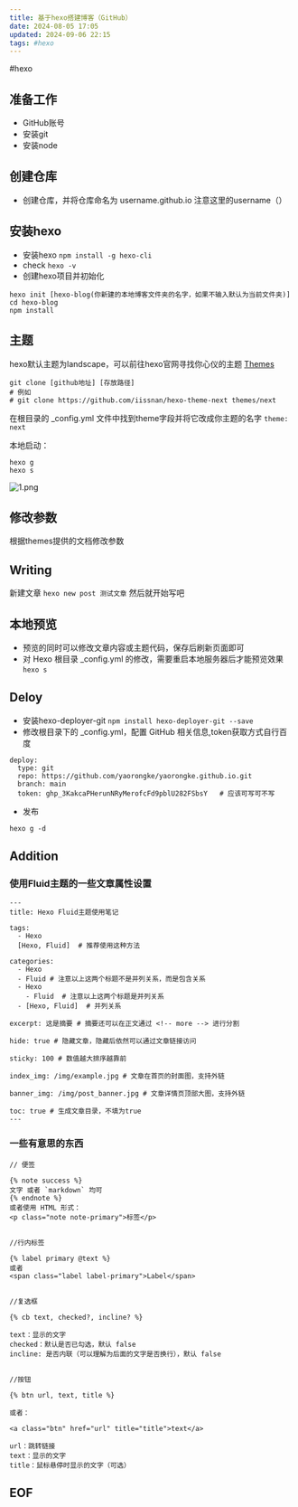```yaml
---
title: 基于hexo搭建博客（GitHub）
date: 2024-08-05 17:05
updated: 2024-09-06 22:15
tags: #hexo
---
```


#hexo

## 准备工作

-   GitHub账号
-   安装git
-   安装node

## 创建仓库

-   创建仓库，并将仓库命名为 username.github.io
    注意这里的username（）

## 安装hexo

-   安装hexo
    `npm install -g hexo-cli`
-   check
    `hexo -v`
-   创建hexo项目并初始化

```
hexo init [hexo-blog(你新建的本地博客文件夹的名字，如果不输入默认为当前文件夹)]
cd hexo-blog
npm install
```

## 主题

hexo默认主题为landscape，可以前往hexo官网寻找你心仪的主题
[Themes](https://hexo.io/themes/)

```
git clone [github地址] [存放路径]
# 例如
# git clone https://github.com/iissnan/hexo-theme-next themes/next
```

在根目录的 \_config.yml 文件中找到theme字段并将它改成你主题的名字
`theme: next`

本地启动：

```
hexo g
hexo s
```

![1.png](https://cloud.intro-iu.top:738/d/ThreeBody/ZeroHzzzzPic/202408281852233.png)

## 修改参数

根据themes提供的文档修改参数

## Writing

新建文章
`hexo new post 测试文章`
然后就开始写吧

## 本地预览

-   预览的同时可以修改文章内容或主题代码，保存后刷新页面即可
-   对 Hexo 根目录 \_config.yml 的修改，需要重启本地服务器后才能预览效果
    `hexo s`

## Deloy

-   安装hexo-deployer-git
    `npm install hexo-deployer-git --save`
-   修改根目录下的 \_config.yml，配置 GitHub 相关信息,token获取方式自行百度

```
deploy:
  type: git
  repo: https://github.com/yaorongke/yaorongke.github.io.git
  branch: main
  token: ghp_3KakcaPHerunNRyMerofcFd9pblU282FSbsY   # 应该可写可不写
```

-   发布

```
hexo g -d
```

## Addition

### 使用Fluid主题的一些文章属性设置

```title
---
title: Hexo Fluid主题使用笔记

tags:
  - Hexo
  [Hexo, Fluid]  # 推荐使用这种方法

categories:
  - Hexo
  - Fluid # 注意以上这两个标题不是并列关系，而是包含关系
  - Hexo
    - Fluid  # 注意以上这两个标题是并列关系
  - [Hexo, Fluid]  # 并列关系

excerpt: 这是摘要 # 摘要还可以在正文通过 <!-- more --> 进行分割

hide: true # 隐藏文章，隐藏后依然可以通过文章链接访问

sticky: 100 # 数值越大排序越靠前

index_img: /img/example.jpg # 文章在首页的封面图，支持外链

banner_img: /img/post_banner.jpg # 文章详情页顶部大图，支持外链

toc: true # 生成文章目录，不填为true
---

```

### 一些有意思的东西

```hexo
// 便签

{% note success %}
文字 或者 `markdown` 均可
{% endnote %}
或者使用 HTML 形式：
<p class="note note-primary">标签</p>


//行内标签

{% label primary @text %}
或者
<span class="label label-primary">Label</span>


//复选框

{% cb text, checked?, incline? %}

text：显示的文字
checked：默认是否已勾选，默认 false
incline: 是否内联（可以理解为后面的文字是否换行），默认 false


//按钮

{% btn url, text, title %}

或者：

<a class="btn" href="url" title="title">text</a>

url：跳转链接
text：显示的文字
title：鼠标悬停时显示的文字（可选）
```

## EOF
